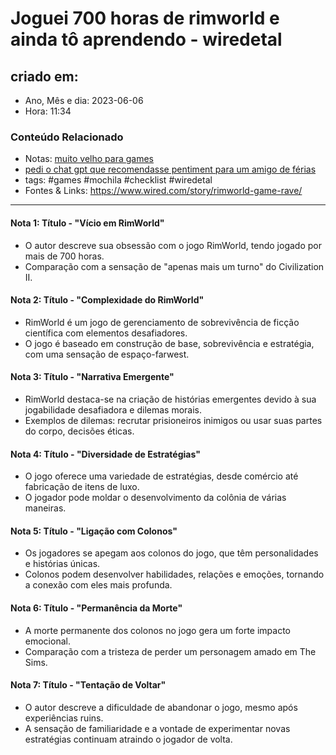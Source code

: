 # Joguei 700 horas de rimworld e ainda tô aprendendo - wiredetal

## criado em: 
-  Ano, Mês e dia: 2023-06-06
- Hora: 11:34

### Conteúdo Relacionado
- Notas: [muito velho para games](muito%20velho%20para%20games)
- [pedi o chat gpt que recomendasse pentiment para um amigo de férias](pedi%20o%20chat%20gpt%20que%20recomendasse%20pentiment%20para%20um%20amigo%20de%20férias)
- tags: #games #mochila #checklist #wiredetal 
- Fontes & Links: https://www.wired.com/story/rimworld-game-rave/ 
---

#### Nota 1: Título - "Vício em RimWorld"
   - O autor descreve sua obsessão com o jogo RimWorld, tendo jogado por mais de 700 horas.
   - Comparação com a sensação de "apenas mais um turno" do Civilization II.

#### Nota 2: Título - "Complexidade do RimWorld"
   - RimWorld é um jogo de gerenciamento de sobrevivência de ficção científica com elementos desafiadores.
   - O jogo é baseado em construção de base, sobrevivência e estratégia, com uma sensação de espaço-farwest.

#### Nota 3: Título - "Narrativa Emergente"
   - RimWorld destaca-se na criação de histórias emergentes devido à sua jogabilidade desafiadora e dilemas morais.
   - Exemplos de dilemas: recrutar prisioneiros inimigos ou usar suas partes do corpo, decisões éticas.

#### Nota 4: Título - "Diversidade de Estratégias"
   - O jogo oferece uma variedade de estratégias, desde comércio até fabricação de itens de luxo.
   - O jogador pode moldar o desenvolvimento da colônia de várias maneiras.

#### Nota 5: Título - "Ligação com Colonos"
   - Os jogadores se apegam aos colonos do jogo, que têm personalidades e histórias únicas.
   - Colonos podem desenvolver habilidades, relações e emoções, tornando a conexão com eles mais profunda.

#### Nota 6: Título - "Permanência da Morte"
   - A morte permanente dos colonos no jogo gera um forte impacto emocional.
   - Comparação com a tristeza de perder um personagem amado em The Sims.

#### Nota 7: Título - "Tentação de Voltar"
   - O autor descreve a dificuldade de abandonar o jogo, mesmo após experiências ruins.
   - A sensação de familiaridade e a vontade de experimentar novas estratégias continuam atraindo o jogador de volta.

